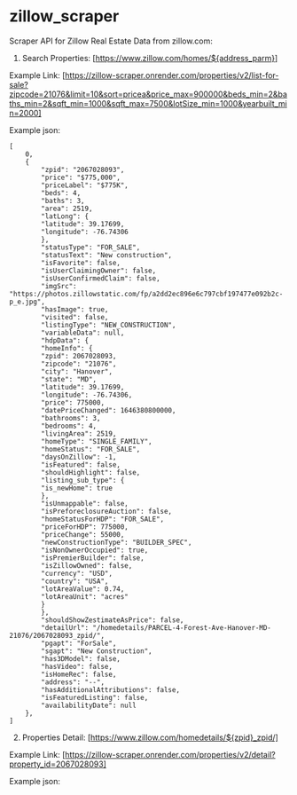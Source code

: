 # zillow_scraper

Scraper API for Zillow Real Estate Data from zillow.com: 

1. Search Properties: [https://www.zillow.com/homes/${address_parm}]
	
Example Link:
[https://zillow-scraper.onrender.com/properties/v2/list-for-sale?zipcode=21076&limit=10&sort=pricea&price_max=900000&beds_min=2&baths_min=2&sqft_min=1000&sqft_max=7500&lotSize_min=1000&yearbuilt_min=2000]


Example json:
```
[
	0,
	{
		"zpid": "2067028093",
		"price": "$775,000",
		"priceLabel": "$775K",
		"beds": 4,
		"baths": 3,
		"area": 2519,
		"latLong": {
		"latitude": 39.17699,
		"longitude": -76.74306
		},
		"statusType": "FOR_SALE",
		"statusText": "New construction",
		"isFavorite": false,
		"isUserClaimingOwner": false,
		"isUserConfirmedClaim": false,
		"imgSrc": "https://photos.zillowstatic.com/fp/a2dd2ec896e6c797cbf197477e092b2c-p_e.jpg",
		"hasImage": true,
		"visited": false,
		"listingType": "NEW_CONSTRUCTION",
		"variableData": null,
		"hdpData": {
		"homeInfo": {
		"zpid": 2067028093,
		"zipcode": "21076",
		"city": "Hanover",
		"state": "MD",
		"latitude": 39.17699,
		"longitude": -76.74306,
		"price": 775000,
		"datePriceChanged": 1646380800000,
		"bathrooms": 3,
		"bedrooms": 4,
		"livingArea": 2519,
		"homeType": "SINGLE_FAMILY",
		"homeStatus": "FOR_SALE",
		"daysOnZillow": -1,
		"isFeatured": false,
		"shouldHighlight": false,
		"listing_sub_type": {
		"is_newHome": true
		},
		"isUnmappable": false,
		"isPreforeclosureAuction": false,
		"homeStatusForHDP": "FOR_SALE",
		"priceForHDP": 775000,
		"priceChange": 55000,
		"newConstructionType": "BUILDER_SPEC",
		"isNonOwnerOccupied": true,
		"isPremierBuilder": false,
		"isZillowOwned": false,
		"currency": "USD",
		"country": "USA",
		"lotAreaValue": 0.74,
		"lotAreaUnit": "acres"
		}
		},
		"shouldShowZestimateAsPrice": false,
		"detailUrl": "/homedetails/PARCEL-4-Forest-Ave-Hanover-MD-21076/2067028093_zpid/",
		"pgapt": "ForSale",
		"sgapt": "New Construction",
		"has3DModel": false,
		"hasVideo": false,
		"isHomeRec": false,
		"address": "--",
		"hasAdditionalAttributions": false,
		"isFeaturedListing": false,
		"availabilityDate": null
	},
]
```
 
2. Properties Detail: [https://www.zillow.com/homedetails/${zpid}_zpid/]
	
Example Link:
[https://zillow-scraper.onrender.com/properties/v2/detail?property_id=2067028093]



Example json:
```

```
